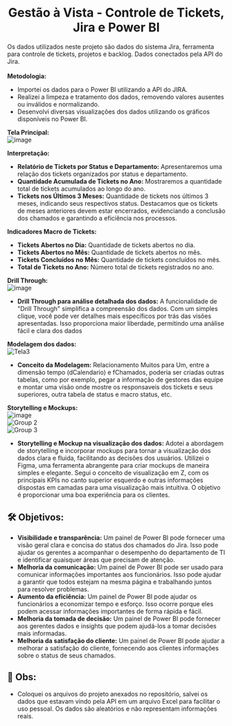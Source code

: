 <h1 align="center">Gestão à Vista - Controle de Tickets, Jira e Power BI</h1>

Os dados utilizados neste projeto são dados do sistema Jira, ferramenta para controle de tickets, projetos e backlog. Dados conectados pela API do Jira.
<br>
<br>
**Metodologia:**

 - Importei os dados para o Power BI utilizando a API do JIRA.
 - Realizei a limpeza e tratamento dos dados, removendo valores ausentes ou inválidos e normalizando.
 - Desenvolvi diversas visualizações dos dados utilizando os gráficos disponíveis no Power BI.

**Tela Principal:**
<br>
![image](https://github.com/rddamasceno/gestao_a_vista_tickets_pbix/assets/55591959/e90aa259-b456-4937-8398-64a957326eaa)

**Interpretação:**

 - **Relatório de Tickets por Status e Departamento:** Apresentaremos uma relação dos tickets organizados por status e departamento.
 - **Quantidade Acumulada de Tickets no Ano:** Mostraremos a quantidade total de tickets acumulados ao longo do ano.
 - **Tickets nos Últimos 3 Meses:** Quantidade de tickets nos últimos 3 meses, indicando seus respectivos status. Destacamos que os tickets de meses anteriores devem estar encerrados, evidenciando a conclusão dos chamados e garantindo a eficiência nos processos.

**Indicadores Macro de Tickets:**

 - **Tickets Abertos no Dia:** Quantidade de tickets abertos no dia.
 - **Tickets Abertos no Mês:** Quantidade de tickets abertos no mês.
 - **Tickets Concluídos no Mês:** Quantidade de tickets concluídos no mês.
 - **Total de Tickets no Ano:** Número total de tickets registrados no ano.

**Drill Through:**
<br>
![image](https://github.com/rddamasceno/gestao_a_vista_tickets_pbix/assets/55591959/da06c7a3-07e9-4779-8e38-19c4f3d83681)

 - **Drill Through para análise detalhada dos dados:** A funcionalidade de "Drill Through" simplifica a compreensão dos dados. Com um simples clique, você pode ver detalhes mais específicos por trás das visões apresentadas. Isso proporciona maior liberdade, permitindo uma análise fácil e clara dos dados

**Modelagem dos dados:**
<br>
![Tela3](https://github.com/rddamasceno/gestao_a_vista_tickets_pbix/assets/55591959/619145f4-2afb-4288-985f-c8a9768c4bd0)

 - **Conceito da Modelagem:** Relacionamento Muitos para Um, entre a dimensão tempo (dCalendario) e fChamados, poderia ser criadas outras tabelas, como por exemplo, pegar a informação de gestores das equipe e montar uma visão onde mostre os responsaveis dos tickets e seus superiores, outra tabela de status e macro status, etc.

**Storytelling e Mockups:**
<br>
![image](https://github.com/rddamasceno/gestao_a_vista_tickets_pbix/assets/55591959/88e9d16c-39a4-4591-a88c-ebe35b09170c)
<br>
![Group 2](https://github.com/rddamasceno/gestao_a_vista_tickets_pbix/assets/55591959/7a822976-0ca6-4ee1-a56b-2fef693bc965)
<br>
![Group 3](https://github.com/rddamasceno/gestao_a_vista_tickets_pbix/assets/55591959/4bb7caf9-d9e5-4ee0-8a6a-319f631e7817)

 - **Storytelling e Mockup na visualização dos dados:** Adotei a abordagem de storytelling e incorporar mockups para tornar a visualização dos dados clara e fluida, facilitando as decisões dos usuários. Utilizei o Figma, uma ferramenta abrangente para criar mockups de maneira simples e elegante. Segui o conceito de visualização em Z, com os principais KPIs no canto superior esquerdo e outras informações dispostas em camadas para uma visualização mais intuitiva. O objetivo é proporcionar uma boa experiência para os clientes. 

<h2 align="left"> 🛠️ Objetivos:</h2>

 - **Visibilidade e transparência:** Um painel de Power BI pode fornecer uma visão geral clara e concisa do status dos chamados do Jira. Isso pode ajudar os gerentes a acompanhar o desempenho do departamento de TI e identificar quaisquer áreas que precisam de atenção.
 - **Melhoria da comunicação:** Um painel de Power BI pode ser usado para comunicar informações importantes aos funcionários. Isso pode ajudar a garantir que todos estejam na mesma página e trabalhando juntos para resolver problemas.
 - **Aumento da eficiência:** Um painel de Power BI pode ajudar os funcionários a economizar tempo e esforço. Isso ocorre porque eles podem acessar informações importantes de forma rápida e fácil.
 - **Melhoria da tomada de decisão:** Um painel de Power BI pode fornecer aos gerentes dados e insights que podem ajudá-los a tomar decisões mais informadas.
 - **Melhoria da satisfação do cliente:** Um painel de Power BI pode ajudar a melhorar a satisfação do cliente, fornecendo aos clientes informações sobre o status de seus chamados.

<h2 align="left"> 📢 Obs:</h2>

 - Coloquei os arquivos do projeto anexados no repositório, salvei os dados que estavam vindo pela API em um arquivo Excel para facilitar o uso pessoal. Os dados são aleatórios e não representam informações reais.
